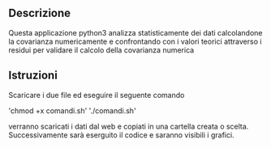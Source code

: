 ## Descrizione

Questa applicazione python3 analizza statisticamente dei dati calcolandone 
la covarianza numericamente e confrontando con i valori teorici attraverso 
i residui per validare il calcolo della covarianza numerica

## Istruzioni

Scaricare i due file ed eseguire il seguente comando

'chmod +x comandi.sh'
'./comandi.sh'

verranno scaricati i dati dal web e copiati in una cartella creata o scelta. 
Successivamente sarà eserguito il codice e saranno visibili i grafici.
